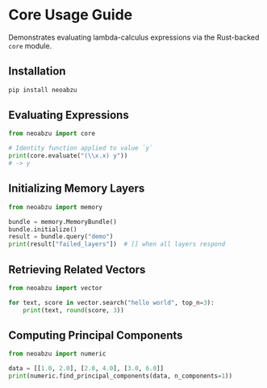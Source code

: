 # Core Usage Guide

Demonstrates evaluating lambda-calculus expressions via the Rust-backed `core` module.

## Installation

```bash
pip install neoabzu
```

## Evaluating Expressions

```python
from neoabzu import core

# Identity function applied to value `y`
print(core.evaluate("(\\x.x) y"))
# -> y
```

## Initializing Memory Layers

```python
from neoabzu import memory

bundle = memory.MemoryBundle()
bundle.initialize()
result = bundle.query("demo")
print(result["failed_layers"])  # [] when all layers respond
```

## Retrieving Related Vectors

```python
from neoabzu import vector

for text, score in vector.search("hello world", top_n=3):
    print(text, round(score, 3))
```

## Computing Principal Components

```python
from neoabzu import numeric

data = [[1.0, 2.0], [2.0, 4.0], [3.0, 6.0]]
print(numeric.find_principal_components(data, n_components=1))
```
